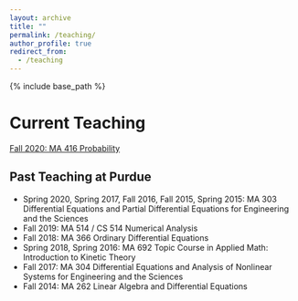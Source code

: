 ```yaml
---
layout: archive
title: ""
permalink: /teaching/
author_profile: true
redirect_from:
  - /teaching
---
```


{% include base_path %}

Current Teaching
======
[Fall 2020: MA 416 Probability](https://jingweihu-math.github.io/webpage/teaching/2020-fall-teaching)


## Past Teaching at Purdue
* Spring 2020, Spring 2017, Fall 2016, Fall 2015, Spring 2015: MA 303 Differential Equations and Partial Differential Equations for Engineering and the Sciences
* Fall 2019: MA 514 / CS 514 Numerical Analysis
* Fall 2018: MA 366 Ordinary Differential Equations
* Spring 2018, Spring 2016: MA 692 Topic Course in Applied Math: Introduction to Kinetic Theory
* Fall 2017: MA 304 Differential Equations and Analysis of Nonlinear Systems for Engineering and the Sciences
* Fall 2014: MA 262 Linear Algebra and Differential Equations
